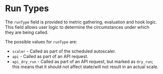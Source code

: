 # Run Types

The `runType` field is provided to metric gathering, evaluation and hook logic. This field allows user logic to determine the circumstances under which they are being called.  

The possible values for `runType` are:  

- `scaler` - Called as part of the scheduled autoscaler.
- `api` - Called as part of an API request.
- `api_dry_run` - Called as part of an API request, but marked as `dry_run`; this means that it should not affect state/will not result in an actual scale. 